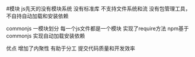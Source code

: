 #模块
js先天的没有模块系统
没有标准库
不支持文件系统和流
没有包管理工具，不自持自动加载和安装依赖


commonjs    一模块划分  每一个js文件都是一个模块   实现了require方法      npm基于commonjs  实现自动加载安装依赖


优点
  增加了内聚性
  有助于分工
  提交代码质量和开发效率

